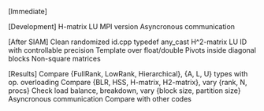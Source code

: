 [Immediate]


[Development]
H-matrix LU
MPI version
Asyncronous communication

[After SIAM]
Clean randomized id.cpp
typedef any_cast
H^2-matrix LU
ID with controllable precision
Template over float/double
Pivots inside diagonal blocks
Non-square matrices

[Results]
Compare {FullRank, LowRank, Hierarchical}, {A, L, U} types with op. overloading
Compare {BLR, HSS, H-matrix, H2-matrix}, vary {rank, N, procs}
Check load balance, breakdown, vary {block size, partition size}
Asyncronous communication
Compare with other codes